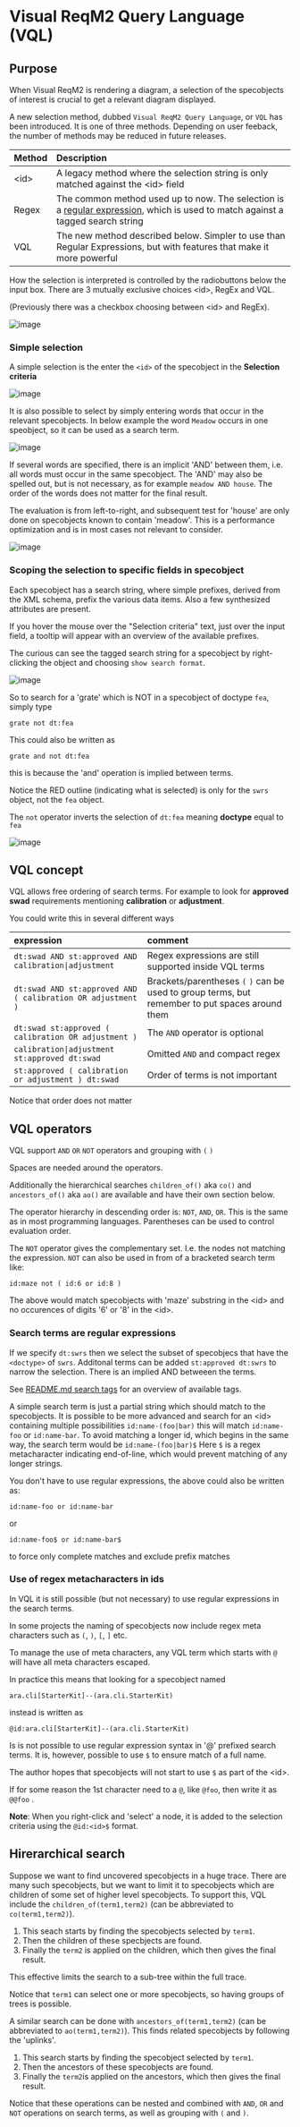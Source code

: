 # Visual ReqM2 Query Language (VQL)

## Purpose

When Visual ReqM2 is rendering a diagram, a selection of the specobjects of interest
is crucial to get a relevant diagram displayed.

A new selection method, dubbed `Visual ReqM2 Query Language`, or `VQL` has been introduced.
It is one of three methods.
Depending on user feeback, the number of methods may be reduced in future releases.

| Method  | Description |
|:--------|:------------|
| \<id>   | A legacy method where the selection string is only matched against the \<id> field |
| Regex   | The common method used up to now. The selection is a [regular expression](https://www.w3schools.com/jsref/jsref_obj_regexp.asp), which is used to match against a tagged search string |
| VQL     | The new method described below. Simpler to use than Regular Expressions, but with features that make it more powerful |

How the selection is interpreted is controlled by the radiobuttons below the input box.
There are 3 mutually exclusive choices \<id>, RegEx and VQL.

(Previously there was a checkbox choosing between \<id> and RegEx).

![image](selection-criteria-radiobuttons.png)

### Simple selection

A simple selection is the enter the `<id>` of the specobject in the **Selection criteria**

![image](selection-criteria-id-1.png)

It is also possible to select by simply entering words that occur in the relevant specobjects.
In below example the word `Meadow` occurs in one speobject, so it can be used as a search term.

![image](selection-criteria-word-1.png)

If several words are specified, there is an implicit 'AND' between them, i.e. all words must
occur in the same specobject.
The 'AND' may also be spelled out, but is not necessary, as for example `meadow AND house`.
The order of the words does not matter for the final result.

The evaluation is from left-to-right, and subsequent test for 'house' are only done on specobjects known to contain 'meadow'. This is a performance optimization and is in most cases not relevant to consider.

![image](selection-criteria-word-2.png)

### Scoping the selection to specific fields in specobject

Each specobject has a search string, where simple prefixes, derived from the XML schema,
prefix the various data items. Also a few synthesized attributes are present.

If you hover the mouse over the "Selection criteria" text, just over the input field, a tooltip will
appear with an overview of the available prefixes.

The curious can see the tagged search string for a specobject by right-clicking the object
and choosing `show search format`.

![image](selection-criteria-tooltip-vql.png)

So to search for a 'grate' which is NOT in a specobject of doctype `fea`, simply type

`grate not dt:fea`

This could also be written as

`grate and not dt:fea`

this is because the 'and' operation is implied between terms.

Notice the RED outline (indicating what is selected) is only for the `swrs` object, not the `fea` object.

The `not` operator inverts the selection of `dt:fea` meaning **doctype** equal to `fea`

![image](selection-criteria-grate-not-dt-fea.png)


## VQL concept

VQL allows free ordering of search terms. For example to look for **approved** **swad** requirements
mentioning **calibration** or **adjustment**.

You could write this in several different ways

| expression                                                 | comment |
|:-----------------------------------------------------------|:--------|
| `dt:swad AND st:approved AND calibration\|adjustment`      | Regex expressions are still supported inside VQL terms |
|`dt:swad AND st:approved AND ( calibration OR adjustment )` | Brackets/parentheses `(` `)` can be used to group terms, but remember to put spaces around them |
|`dt:swad st:approved ( calibration OR adjustment )`         | The `AND` operator is optional |
|`calibration\|adjustment st:approved dt:swad`               | Omitted `AND` and compact regex |
|`st:approved ( calibration or adjustment ) dt:swad`         | Order of terms is not important |

Notice that order does not matter


## VQL operators

VQL support `AND` `OR` `NOT` operators and grouping with `(` `)`

Spaces are needed around the operators.

Additionally the hierarchical searches `children_of()` aka `co()` and `ancestors_of()` aka `ao()`
are available and have their own section below.

The operator hierarchy in descending order is: `NOT`, `AND`, `OR`. This is the same as in most
programming languages. Parentheses can be used to control evaluation order.

The `NOT` operator gives the complementary set. I.e. the nodes not matching the expression.
`NOT` can also be used in from of a bracketed search term like:

`id:maze not ( id:6 or id:8 )`

The above would match specobjects with 'maze' substring in the \<id> and no occurences of
digits '6' or '8' in the \<id>.

### Search terms are regular expressions

If we specify `dt:swrs` then we select the subset of specobjecs that have the `<doctype>` of `swrs`.
Additonal terms can be added `st:approved dt:swrs` to narrow the selection. There is an implied
AND betweeen the terms.

See [README.md search tags](../README.md#search-tags) for an overview of available tags.

A simple search term is just a partial string which should match to the specobjects.
It is possible to be more advanced and search for an \<id> containing multiple possibilities
`id:name-(foo|bar)` this will match `id:name-foo` or `id:name-bar`. To avoid matching a longer
id, which begins in the same way, the search term would be `id:name-(foo|bar)$`
Here `$` is a regex metacharacter indicating end-of-line, which would prevent matching of any longer strings.

You don't have to use regular expressions, the above could also be written as:

`id:name-foo or id:name-bar`

or 

`id:name-foo$ or id:name-bar$`

to force only complete matches and exclude prefix matches

### Use of regex metacharacters in ids

In VQL it is still possible (but not necessary) to use regular expressions in the search terms.

In some projects the naming of specobjects now include regex meta characters such as
 `(`, `)`, `[`, `]` etc.

To manage the use of meta characters, any VQL term which starts with `@` will have all meta
characters escaped.

In practice this means that looking for a specobject named

`ara.cli[StarterKit]--(ara.cli.StarterKit)`

instead is written as

`@id:ara.cli[StarterKit]--(ara.cli.StarterKit)`

Is is not possible to use regular expression syntax in '@' prefixed search terms. It is, however,
possible to use `$` to ensure match of a full name.

The author hopes that specobjects will not start to use `$` as part of the \<id>.

If for some reason the 1st character need to a `@`, like `@foo`, then write it as `@@foo` .

**Note**: When you right-click and 'select' a node, it is added to the selection criteria using the `@id:<id>$` format.

## Hirerarchical search

Suppose we want to find uncovered specobjects in a huge trace. There are many such specobjects,
but we want to limit it to specobjects which are children of some set of higher level specobjects.
To support this, VQL include the `children_of(term1,term2)` (can be abbreviated to `co(term1,term2)`).

1.  This seach starts by finding the specobjects selected by `term1`.
2.  Then the children of these specbjects are found.
3.  Finally the `term2` is applied on the children, which then gives the final result.

This effective limits the search to a sub-tree within the full trace.

Notice that `term1` can select one or more specobjects, so having groups of trees is possible.

A similar search can be done with `ancestors_of(term1,term2)` (can be abbreviated to `ao(term1,term2)`).
This finds related specobjects by following the 'uplinks'.

1. This search starts by finding the specobject selected by `term1`.
2. Then the ancestors of these specobjects are found.
3. Finally the `term2`is applied on the ancestors, which then gives the final result.

Notice that these operations can be nested and combined with `AND`, `OR` and `NOT` operations on search
terms, as well as grouping with `(` and `)`.
